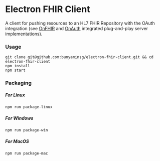 # Electron FHIR Client

A client for pushing resources to an HL7 FHIR Repository with the OAuth integration (see [OnFHIR](https://onfhir.io/) and [OnAuth](https://onfhir.io/configuration.html#section5) integrated plug-and-play server implementations).

### Usage

    git clone git@github.com:bunyaminsg/electron-fhir-client.git && cd electron-fhir-client
    npm install
    npm start

### Packaging

##### For Linux
    npm run package-linux

##### For Windows
    npm run package-win

##### For MacOS
    npm run package-mac

